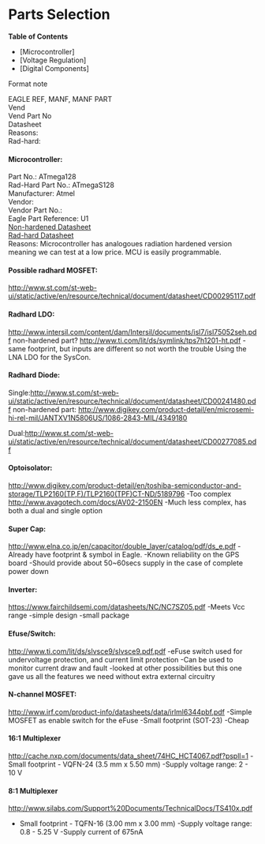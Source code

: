 # Parts Selection  
**Table of Contents**
* [Microcontroller]  
* [Voltage Regulation]  
* [Digital Components]  

Format note  

EAGLE REF, MANF, MANF PART  
Vend  
Vend Part No  
Datasheet  
Reasons:  
Rad-hard:  

#### Microcontroller:  
Part No.: ATmega128  
Rad-Hard Part No.: ATmegaS128  
Manufacturer: Atmel  
Vendor:   
Vendor Part No.:  
Eagle Part Reference: U1  
[Non-hardened Datasheet](http://www.atmel.com/images/doc2467.pdf)  
[Rad-hard Datasheet](http://aerosupport.atmel.com/Atmel/doc41036S.pdf)  
Reasons: Microcontroller has analogoues radiation hardened version meaning we can test at a low price. MCU is easily programmable.  
  
#### Possible radhard MOSFET:
<http://www.st.com/st-web-ui/static/active/en/resource/technical/document/datasheet/CD00295117.pdf>

#### Radhard LDO:
<http://www.intersil.com/content/dam/Intersil/documents/isl7/isl75052seh.pdf>
non-hardened part? <http://www.ti.com/lit/ds/symlink/tps7h1201-ht.pdf>
-same footprint, but inputs are different so not worth the trouble
Using the LNA LDO for the SysCon.

#### Radhard Diode:
Single:http://www.st.com/st-web-ui/static/active/en/resource/technical/document/datasheet/CD00241480.pdf
non-hardened part: http://www.digikey.com/product-detail/en/microsemi-hi-rel-mil/JANTXV1N5806US/1086-2843-MIL/4349180

Dual:http://www.st.com/st-web-ui/static/active/en/resource/technical/document/datasheet/CD00277085.pdf

#### Optoisolator:
<http://www.digikey.com/product-detail/en/toshiba-semiconductor-and-storage/TLP2160(TP,F)/TLP2160(TPF)CT-ND/5189796>
-Too complex
<http://www.avagotech.com/docs/AV02-2150EN>
-Much less complex, has both a dual and single option

#### Super Cap:
<http://www.elna.co.jp/en/capacitor/double_layer/catalog/pdf/ds_e.pdf>
-Already have footprint & symbol in Eagle.
-Known reliability on the GPS board
-Should provide about 50~60secs supply in the case of complete power down

#### Inverter:
<https://www.fairchildsemi.com/datasheets/NC/NC7SZ05.pdf>
-Meets Vcc range
-simple design
-small package

#### Efuse/Switch:
<http://www.ti.com/lit/ds/slvsce9/slvsce9.pdf.pdf>
-eFuse switch used for undervoltage protection, and current limit protection
-Can be used to monitor current draw and fault
-looked at other possibilities but this one gave us all the features we need without extra external circuitry

#### N-channel MOSFET:
<http://www.irf.com/product-info/datasheets/data/irlml6344pbf.pdf>
-Simple MOSFET as enable switch for the eFuse
-Small footprint (SOT-23) 
-Cheap

#### 16:1 Multiplexer
<http://cache.nxp.com/documents/data_sheet/74HC_HCT4067.pdf?pspll=1>
-Small footprint - VQFN-24 (3.5 mm x 5.50 mm)
-Supply voltage range: 2 - 10 V

#### 8:1 Multiplexer
<http://www.silabs.com/Support%20Documents/TechnicalDocs/TS410x.pdf>
- Small footprint - TQFN-16 (3.00 mm x 3.00 mm)
-Supply voltage range: 0.8 - 5.25 V
-Supply current of 675nA


